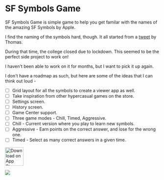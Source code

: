# SF Symbols Game

SF Symbols Game is simple game to help you get familar with the names of the amazing SF Symbols by Apple.

I find the naming of the symbols hard, though. It all started from a [tweet](https://twitter.com/Dimillian/status/1238116376491053058?s=20) by Thomas. 

During that time, the college closed due to lockdown. This seemed to be the perfect side project to work on!

I haven't been able to work on it for months, but I want to pick it up again. 

I don't have a roadmap as such, but here are some of the ideas that I can think out loud - 

- [ ] Grid layout for all the symbols to create a viewer app as well.
- [ ] Take inspiration from other hypercasual games on the store. 
- [ ] Settings screen. 
- [ ] History screen.
- [ ] Game Center support.
- [ ] Three game modes - Chill, Timed, Aggressive. 
- [ ] Chill - Current version where you play to learn new symbols.
- [ ] Aggressive - Earn points on the correct answer, and lose for the wrong one.
- [ ] Timed - Select as many correct answers in a given time.

<a href="https://apps.apple.com/us/app/unofficial-sf-symbols-game/id1507692602">
  <img alt="Download on App Store" src="https://github.com/rudrankriyam/Unofficial-SF-Symbols-Game/blob/master/Resources/Download-On-The-App-Store.png" height=60>
</a>

![](https://github.com/rudrankriyam/Unofficial-SF-Symbols-Game/blob/master/Resources/0.1-Screenshot.png)
